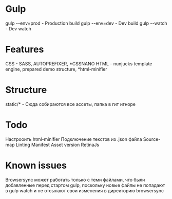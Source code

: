 # Gulp

gulp --env=prod - Production build
gulp --env=dev - Dev build
gulp --watch - Dev watch

# Features

CSS - SASS, AUTOPREFIXER, *CSSNANO
HTML - nunjucks template engine, prepared demo structure, *html-minifier

# Structure

static/* - Сюда собираются все ассеты, папка в гит игноре


# Todo
Настрооить html-minifier
Подключение текстов из .json файла
Source-map
Linting
Manifest Asset version
RetinaJs

# Known issues

Browsersync может работать только с теми файлами, что были добавленные перед стартом gulp, поскольку новые файлы не попадают
в gulp watch и не отсылают свои изменения в директорию browsersync